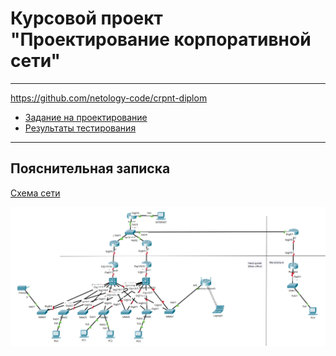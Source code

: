# Курсовой проект "Проектирование корпоративной сети"

---
https://github.com/netology-code/crpnt-diplom

- [Задание на проектирование](08.CRPNT.DIP.00.md)
- [Результаты тестирования](08.CRPNT.DIP.02.md)

---
## Пояснительная записка

[Схема сети](_att/dip01-01.pkt)

![](_att/dip-00-00.png)

